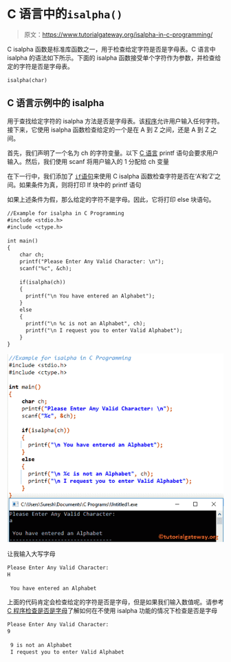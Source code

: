 # C 语言中的`isalpha()`

> 原文：<https://www.tutorialgateway.org/isalpha-in-c-programming/>

C isalpha 函数是标准库函数之一，用于检查给定字符是否是字母表。C 语言中 isalpha 的语法如下所示。下面的 isalpha 函数接受单个字符作为参数，并检查给定的字符是否是字母表。

```
isalpha(char)
```

## C 语言示例中的 isalpha

用于查找给定字符的 isalpha 方法是否是字母表。该[程序](https://www.tutorialgateway.org/c-programming-examples/)允许用户输入任何字符。接下来，它使用 isalpha 函数检查给定的一个是在 A 到 Z 之间，还是 A 到 Z 之间。

首先，我们声明了一个名为 ch 的字符变量。以下 [C 语言](https://www.tutorialgateway.org/c-programming/) printf 语句会要求用户输入。然后，我们使用 scanf 将用户输入的 1 分配给 ch 变量

在下一行中，我们添加了 [`if`语句](https://www.tutorialgateway.org/if-statement-in-c/)来使用 C isalpha 函数检查字符是否在‘A’和‘Z’之间。如果条件为真，则将打印 If 块中的 printf 语句

如果上述条件为假，那么给定的字符不是字母。因此，它将打印 else 块语句。

```
//Example for isalpha in C Programming
#include <stdio.h>
#include <ctype.h>

int main()
{
    char ch;
    printf("Please Enter Any Valid Character: \n");
    scanf("%c", &ch);

    if(isalpha(ch))
    {
      printf("\n You have entered an Alphabet");         
    }
    else
    {
      printf("\n %c is not an Alphabet", ch);
      printf("\n I request you to enter Valid Alphabet");	
    }
}
```

![isalpha in C Programming 1](img/388822c011ed313c9b67975530eb049f.png)

让我输入大写字母

```
Please Enter Any Valid Character: 
H

 You have entered an Alphabet
```

上面的代码肯定会检查给定的字符是否是字母，但是如果我们输入数值呢。请参考 [C 程序检查是否是字母](https://www.tutorialgateway.org/c-program-to-check-whether-the-character-is-alphabet-or-not/)了解如何在不使用 isalpha 功能的情况下检查是否是字母

```
Please Enter Any Valid Character: 
9

 9 is not an Alphabet
 I request you to enter Valid Alphabet
```